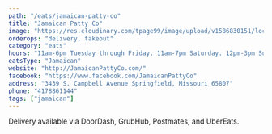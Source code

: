 ```yaml
---
path: "/eats/jamaican-patty-co"
title: "Jamaican Patty Co"
image: "https://res.cloudinary.com/tpage99/image/upload/v1586830151/local417eats/local417eatslogo.png"
orderops: "delivery, takeout"
category: "eats"
hours: "11am-6pm Tuesday through Friday. 11am-7pm Saturday. 12pm-3pm Sunday"
eatsType: "Jamaican"
website: "http://JamaicanPattyCo.com/"
facebook: "https://www.facebook.com/JamaicanPattyCo"
address: "3439 S. Campbell Avenue Springfield, Missouri 65807"
phone: "4178861144"
tags: ["jamaican"]
---
```


Delivery available via DoorDash, GrubHub, Postmates, and UberEats.

